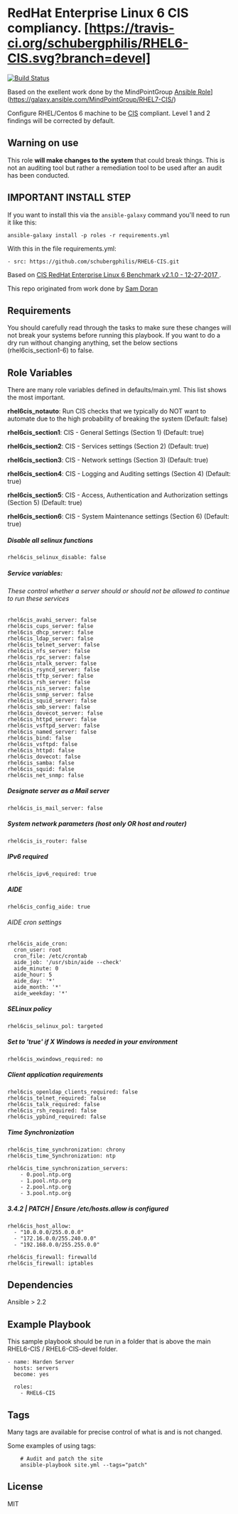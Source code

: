 RedHat Enterprise Linux 6 CIS compliancy. [https://travis-ci.org/schubergphilis/RHEL6-CIS.svg?branch=devel]
================
[![Build Status](https://travis-ci.org/schubergphilis/RHEL6-CIS.svg?branch=devel)](https://travis-ci.org/schubergphilis/RHEL6-CIS)

Based on the exellent work done by the MindPointGroup [Ansible Role](https://img.shields.io/ansible/role/16089.svg)](https://galaxy.ansible.com/MindPointGroup/RHEL7-CIS/)

Configure RHEL/Centos 6 machine to be [CIS](https://www.cisecurity.org/cis-benchmarks/) compliant. Level 1 and 2 findings will be corrected by default.

## Warning on use

This role **will make changes to the system** that could break things. This is not an auditing tool but rather a remediation tool to be used after an audit has been conducted.

## IMPORTANT INSTALL STEP

If you want to install this via the `ansible-galaxy` command you'll need to run it like this:

`ansible-galaxy install -p roles -r requirements.yml`

With this in the file requirements.yml:

```
- src: https://github.com/schubergphilis/RHEL6-CIS.git
```

Based on [CIS RedHat Enterprise Linux 6 Benchmark v2.1.0 - 12-27-2017 ](https://community.cisecurity.org/collab/public/index.php).

This repo originated from work done by [Sam Doran](https://github.com/samdoran/ansible-role-stig)

Requirements
------------

You should carefully read through the tasks to make sure these changes will not break your systems before running this playbook.
If you want to do a dry run without changing anything, set the below sections (rhel6cis_section1-6) to false. 

Role Variables
--------------
There are many role variables defined in defaults/main.yml. This list shows the most important.

**rhel6cis_notauto**: Run CIS checks that we typically do NOT want to automate due to the high probability of breaking the system (Default: false)

**rhel6cis_section1**: CIS - General Settings (Section 1) (Default: true)

**rhel6cis_section2**: CIS - Services settings (Section 2) (Default: true)

**rhel6cis_section3**: CIS - Network settings (Section 3) (Default: true)

**rhel6cis_section4**: CIS - Logging and Auditing settings (Section 4) (Default: true)

**rhel6cis_section5**: CIS - Access, Authentication and Authorization settings (Section 5) (Default: true)

**rhel6cis_section6**: CIS - System Maintenance settings (Section 6) (Default: true)  

##### Disable all selinux functions
`rhel6cis_selinux_disable: false`

##### Service variables:
###### These control whether a server should or should not be allowed to continue to run these services

```
rhel6cis_avahi_server: false  
rhel6cis_cups_server: false  
rhel6cis_dhcp_server: false  
rhel6cis_ldap_server: false  
rhel6cis_telnet_server: false  
rhel6cis_nfs_server: false  
rhel6cis_rpc_server: false  
rhel6cis_ntalk_server: false  
rhel6cis_rsyncd_server: false  
rhel6cis_tftp_server: false  
rhel6cis_rsh_server: false  
rhel6cis_nis_server: false  
rhel6cis_snmp_server: false  
rhel6cis_squid_server: false  
rhel6cis_smb_server: false  
rhel6cis_dovecot_server: false  
rhel6cis_httpd_server: false  
rhel6cis_vsftpd_server: false  
rhel6cis_named_server: false  
rhel6cis_bind: false  
rhel6cis_vsftpd: false  
rhel6cis_httpd: false  
rhel6cis_dovecot: false  
rhel6cis_samba: false  
rhel6cis_squid: false  
rhel6cis_net_snmp: false  
```  

##### Designate server as a Mail server
`rhel6cis_is_mail_server: false`


##### System network parameters (host only OR host and router)
`rhel6cis_is_router: false`  


##### IPv6 required
`rhel6cis_ipv6_required: true`  


##### AIDE
`rhel6cis_config_aide: true`

###### AIDE cron settings
```
rhel6cis_aide_cron:
  cron_user: root
  cron_file: /etc/crontab
  aide_job: '/usr/sbin/aide --check'
  aide_minute: 0
  aide_hour: 5
  aide_day: '*'
  aide_month: '*'
  aide_weekday: '*'  
```

##### SELinux policy
`rhel6cis_selinux_pol: targeted` 


##### Set to 'true' if X Windows is needed in your environment
`rhel6cis_xwindows_required: no` 


##### Client application requirements
```
rhel6cis_openldap_clients_required: false 
rhel6cis_telnet_required: false 
rhel6cis_talk_required: false  
rhel6cis_rsh_required: false 
rhel6cis_ypbind_required: false 
```

##### Time Synchronization
```
rhel6cis_time_synchronization: chrony
rhel6cis_time_Synchronization: ntp

rhel6cis_time_synchronization_servers:
    - 0.pool.ntp.org
    - 1.pool.ntp.org
    - 2.pool.ntp.org
    - 3.pool.ntp.org  
```  
  
##### 3.4.2 | PATCH | Ensure /etc/hosts.allow is configured
```
rhel6cis_host_allow:
  - "10.0.0.0/255.0.0.0"  
  - "172.16.0.0/255.240.0.0"  
  - "192.168.0.0/255.255.0.0"    
```  

```
rhel6cis_firewall: firewalld
rhel6cis_firewall: iptables
``` 
  

Dependencies
------------

Ansible > 2.2

Example Playbook
-------------------------

This sample playbook should be run in a folder that is above the main RHEL6-CIS / RHEL6-CIS-devel folder.

```
- name: Harden Server
  hosts: servers
  become: yes

  roles:
    - RHEL6-CIS
```

Tags
----
Many tags are available for precise control of what is and is not changed.

Some examples of using tags:

```
    # Audit and patch the site
    ansible-playbook site.yml --tags="patch"
```

License
-------

MIT

